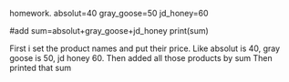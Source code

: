 homework.
absolut=40
gray_goose=50
jd_honey=60

#add
sum=absolut+gray_goose+jd_honey
print(sum)

First i set the product names and put their price. Like absolut is 40, gray goose is 50, jd honey 60. Then added all those products by sum
Then printed that sum
